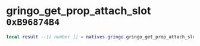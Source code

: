 # gringo_get_prop_attach_slot `0xB96874B4`

```lua
local result --[[ number ]] = natives.gringo.gringo_get_prop_attach_slot(_unk0 --[[ number ]])
```